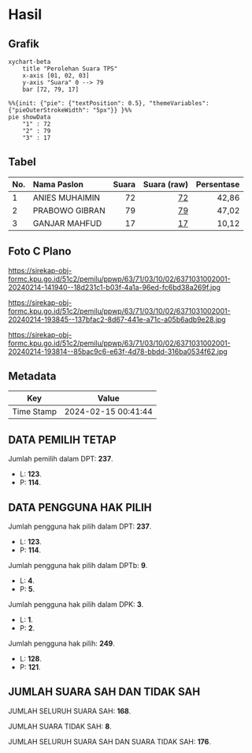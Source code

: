 # Hasil

## Grafik

```mermaid
xychart-beta
    title "Perolehan Suara TPS"
    x-axis [01, 02, 03]
    y-axis "Suara" 0 --> 79
    bar [72, 79, 17]
```

```mermaid
%%{init: {"pie": {"textPosition": 0.5}, "themeVariables": {"pieOuterStrokeWidth": "5px"}} }%%
pie showData
    "1" : 72
    "2" : 79
    "3" : 17
```

## Tabel

| No. | Nama Paslon    | Suara | Suara (raw) | Persentase |
|:--- |:-------------- | -----:| -----------:| ----------:|
| 1   | ANIES MUHAIMIN | 72    | [72][p-1]   | 42,86      |
| 2   | PRABOWO GIBRAN | 79    | [79][p-2]   | 47,02      |
| 3   | GANJAR MAHFUD  | 17    | [17][p-3]   | 10,12      |


[p-1]: https://github.com/gigit-pemilu/pemilu-2024/blob/main/pilpres/hitung-suara/sub/63-kalimantan-selatan/sub/71-kota-banjarmasin/sub/03-banjarmasin-barat/sub/1002-belitung-selatan/sub/001-tps/sub/paslon-1.txt
[p-2]: https://github.com/gigit-pemilu/pemilu-2024/blob/main/pilpres/hitung-suara/sub/63-kalimantan-selatan/sub/71-kota-banjarmasin/sub/03-banjarmasin-barat/sub/1002-belitung-selatan/sub/001-tps/sub/paslon-2.txt
[p-3]: https://github.com/gigit-pemilu/pemilu-2024/blob/main/pilpres/hitung-suara/sub/63-kalimantan-selatan/sub/71-kota-banjarmasin/sub/03-banjarmasin-barat/sub/1002-belitung-selatan/sub/001-tps/sub/paslon-3.txt

## Foto C Plano

https://sirekap-obj-formc.kpu.go.id/51c2/pemilu/ppwp/63/71/03/10/02/6371031002001-20240214-141940--18d231c1-b03f-4a1a-96ed-fc6bd38a269f.jpg

https://sirekap-obj-formc.kpu.go.id/51c2/pemilu/ppwp/63/71/03/10/02/6371031002001-20240214-193845--137bfac2-8d67-441e-a71c-a05b6adb9e28.jpg

https://sirekap-obj-formc.kpu.go.id/51c2/pemilu/ppwp/63/71/03/10/02/6371031002001-20240214-193814--85bac9c6-e63f-4d78-bbdd-316ba0534f62.jpg


## Metadata

| Key        | Value               |
| ---------- | ------------------- |
| Time Stamp | 2024-02-15 00:41:44 |


## DATA PEMILIH TETAP

Jumlah pemilih dalam DPT: **237**.
 * L: **123**.
 * P: **114**.

## DATA PENGGUNA HAK PILIH

Jumlah pengguna hak pilih dalam DPT: **237**.
 * L: **123**.
 * P: **114**.

Jumlah pengguna hak pilih dalam DPTb: **9**.
 * L: **4**.
 * P: **5**.

Jumlah pengguna hak pilih dalam DPK: **3**.
 * L: **1**.
 * P: **2**.

Jumlah pengguna hak pilih: **249**.
 * L: **128**.
 * P: **121**.

## JUMLAH SUARA SAH DAN TIDAK SAH

JUMLAH SELURUH SUARA SAH: **168**.

JUMLAH SUARA TIDAK SAH: **8**.

JUMLAH SELURUH SUARA SAH DAN SUARA TIDAK SAH: **176**.


